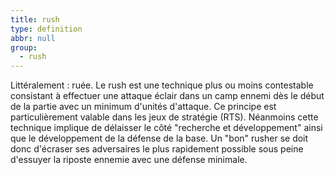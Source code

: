 ```yaml
---
title: rush
type: definition
abbr: null
group:
  - rush
---
```

Littéralement : ruée. Le rush est une technique plus ou moins contestable consistant à effectuer une attaque éclair dans un camp ennemi dès le début de la partie avec un minimum d'unités d'attaque. Ce principe est particulièrement valable dans les jeux de stratégie (RTS). Néanmoins cette technique implique de délaisser le côté "recherche et développement" ainsi que le développement de la défense de la base. Un "bon" rusher se doit donc d'écraser ses adversaires le plus rapidement
possible sous peine d'essuyer la riposte ennemie avec une défense minimale.
